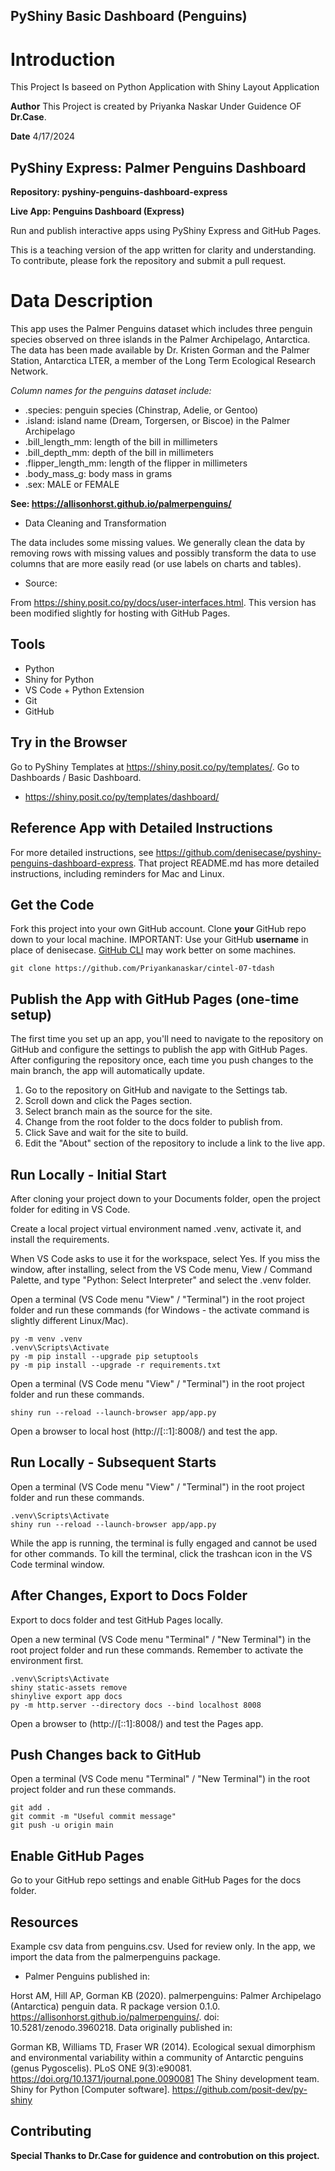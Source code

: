 ## PyShiny Basic Dashboard (Penguins)

# Introduction

This Project Is baseed on Python Application with Shiny Layout Application

**Author**
This Project is created by Priyanka Naskar Under Guidence OF **Dr.Case**.

 **Date** 
4/17/2024

## PyShiny Express: Palmer Penguins Dashboard 

**Repository: pyshiny-penguins-dashboard-express** 

**Live App: Penguins Dashboard (Express)**

Run and publish interactive apps using PyShiny Express and GitHub Pages.

This is a teaching version of the app written for clarity and understanding. To contribute, please fork the repository and submit a pull request.

# Data Description
This app uses the Palmer Penguins dataset which includes three penguin species observed on three islands in the Palmer Archipelago, Antarctica. The data has been made available by Dr. Kristen Gorman and the Palmer Station, Antarctica LTER, a member of the Long Term Ecological Research Network.

*Column names for the penguins dataset include:*

* .species: penguin species (Chinstrap, Adelie, or Gentoo)
* .island: island name (Dream, Torgersen, or Biscoe) in the Palmer Archipelago
* .bill_length_mm: length of the bill in millimeters
* .bill_depth_mm: depth of the bill in millimeters
* .flipper_length_mm: length of the flipper in millimeters
* .body_mass_g: body mass in grams
* .sex: MALE or FEMALE

**See: https://allisonhorst.github.io/palmerpenguins/**

* Data Cleaning and Transformation

The data includes some missing values. We generally clean the data by removing rows with missing values and possibly transform the data to use columns that are more easily read (or use labels on charts and tables).

* Source:

From https://shiny.posit.co/py/docs/user-interfaces.html. This version has been modified slightly for hosting with GitHub Pages.

## Tools

- Python
- Shiny for Python
- VS Code + Python Extension
- Git
- GitHub

## Try in the Browser

Go to PyShiny Templates at <https://shiny.posit.co/py/templates/>.
Go to Dashboards / Basic Dashboard.

- <https://shiny.posit.co/py/templates/dashboard/>

## Reference App with Detailed Instructions

For more detailed instructions, see <https://github.com/denisecase/pyshiny-penguins-dashboard-express>.
That project README.md has more detailed instructions, including reminders for Mac and Linux. 

## Get the Code

Fork this project into your own GitHub account.
Clone **your** GitHub repo down to your local machine.
IMPORTANT: Use your GitHub **username** in place of denisecase.
[GitHub CLI](https://cli.github.com/) may work better on some machines.

```shell
git clone https://github.com/Priyankanaskar/cintel-07-tdash
```
## Publish the App with GitHub Pages (one-time setup)

The first time you set up an app, you'll need to navigate to the repository on GitHub and configure the settings to publish the app with GitHub Pages. After configuring the repository once, each time you push changes to the main branch, the app will automatically update.


1. Go to the repository on GitHub and navigate to the Settings tab.
2. Scroll down and click the Pages section.
3. Select branch main as the source for the site.
4. Change from the root folder to the docs folder to publish from.
5. Click Save and wait for the site to build.
6. Edit the "About" section of the repository to include a link to the live app.

## Run Locally - Initial Start

After cloning your project down to your Documents folder, open the project folder for editing in VS Code.

Create a local project virtual environment named .venv, activate it, and install the requirements.

When VS Code asks to use it for the workspace, select Yes.
If you miss the window, after installing, select from the VS Code menu, View / Command Palette, and type "Python: Select Interpreter" and select the .venv folder.

Open a terminal (VS Code menu "View" / "Terminal") in the root project folder and run these commands (for Windows - the activate command is slightly different Linux/Mac).

```shell
py -m venv .venv
.venv\Scripts\Activate
py -m pip install --upgrade pip setuptools
py -m pip install --upgrade -r requirements.txt
```

Open a terminal (VS Code menu "View" / "Terminal") in the root project folder and run these commands.

```shell
shiny run --reload --launch-browser app/app.py
```

Open a browser to local host (http://[::1]:8008/) and test the app.

## Run Locally - Subsequent Starts

Open a terminal (VS Code menu "View" / "Terminal") in the root project folder and run these commands.

```shell
.venv\Scripts\Activate
shiny run --reload --launch-browser app/app.py
```

While the app is running, the terminal is fully engaged and cannot be used for other commands. 
To kill the terminal, click the trashcan icon in the VS Code terminal window. 

## After Changes, Export to Docs Folder

Export to docs folder and test GitHub Pages locally.

Open a new terminal (VS Code menu "Terminal" / "New Terminal") in the root project folder and run these commands. 
Remember to activate the environment first. 

```shell
.venv\Scripts\Activate
shiny static-assets remove
shinylive export app docs
py -m http.server --directory docs --bind localhost 8008
```

Open a browser to (http://[::1]:8008/) and test the Pages app.

## Push Changes back to GitHub

Open a terminal (VS Code menu "Terminal" / "New Terminal") in the root project folder and run these commands.

```shell
git add .
git commit -m "Useful commit message"
git push -u origin main
```

## Enable GitHub Pages

Go to your GitHub repo settings and enable GitHub Pages for the docs folder.

## Resources

Example csv data from penguins.csv. Used for review only. In the app, we import the data from the palmerpenguins package.

* Palmer Penguins published in:

Horst AM, Hill AP, Gorman KB (2020). palmerpenguins: Palmer Archipelago (Antarctica) penguin data. R package version 0.1.0. https://allisonhorst.github.io/palmerpenguins/. doi: 10.5281/zenodo.3960218.
Data originally published in:

Gorman KB, Williams TD, Fraser WR (2014). Ecological sexual dimorphism and environmental variability within a community of Antarctic penguins (genus Pygoscelis). PLoS ONE 9(3):e90081. https://doi.org/10.1371/journal.pone.0090081
The Shiny development team. Shiny for Python [Computer software]. https://github.com/posit-dev/py-shiny

## Contributing

**Special Thanks to Dr.Case for guidence and controbution on this project.**